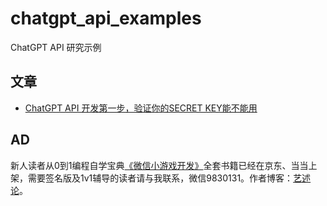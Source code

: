 # chatgpt_api_examples
ChatGPT API 研究示例

## 文章

- [ChatGPT API 开发第一步，验证你的SECRET KEY能不能用](./posts/01.md)

## AD

新人读者从0到1编程自学宝典[《微信小游戏开发》](https://item.jd.com/10070363837259.html)全套书籍已经在京东、当当上架，需要签名版及1v1辅导的读者请与我联系，微信9830131。作者博客：[艺述论](https://yishulun.com/)。